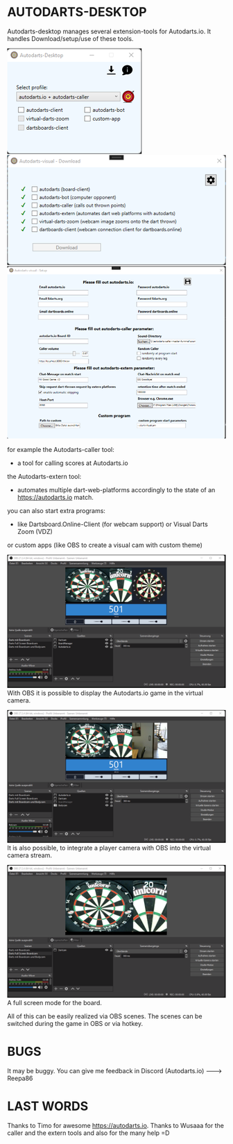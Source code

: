# AUTODARTS-DESKTOP

Autodarts-desktop manages several extension-tools for Autodarts.io.
It handles Download/setup/use of these tools.

![alt text](https://github.com/Semtexmagix/autodarts-desktop/blob/master/Main.png?raw=true)
![alt text](https://github.com/Semtexmagix/autodarts-desktop/blob/master/install.png?raw=true)
![alt text](https://github.com/Semtexmagix/autodarts-desktop/blob/master/Setup.png?raw=true)



for example the Autodarts-caller tool:
 - a tool for calling scores at Autodarts.io

the Autodarts-extern tool:
 - automates multiple dart-web-platforms accordingly to the state of an https://autodarts.io match.

you can also start extra programs:
 - like Dartsboard.Online-Client (for webcam support) or Visual Darts Zoom (VDZ)

or custom apps (like OBS to create a visual cam with custom theme)


![alt text](https://github.com/Semtexmagix/autodarts-desktop/blob/master/OBS2.png?raw=true)
With OBS it is possible to display the Autodarts.io game in the virtual camera.

![alt text](https://github.com/Semtexmagix/autodarts-desktop/blob/master/OBS1.png?raw=true)
It is also possible, to integrate a player camera with OBS into the virtual camera stream.

![alt text](https://github.com/Semtexmagix/autodarts-desktop/blob/master/OBS3.png?raw=true)
A full screen mode for the board.

All of this can be easily realized via OBS scenes. The scenes can be switched during the game in OBS or via hotkey.

# BUGS
It may be buggy. You can give me feedback in Discord (Autodarts.io) ---> Reepa86


# LAST WORDS
Thanks to Timo for awesome https://autodarts.io. 
Thanks to Wusaaa for the caller and the extern tools and also for the many help =D 
